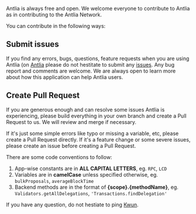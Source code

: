 Antlia is always free and open. We welcome everyone to contribute to Antlia as in contributing to the Antlia Network.

You can contribute in the following ways:

## Submit issues
If you find any errors, bugs, questions, feature requests when you are using Antlia (on [Antlia](http://ec2-3-15-152-52.us-east-2.compute.amazonaws.com:3000/) please do not hestitate to submit any [issues](https://github.com/). Any bug report and comments are welcome. We are always open to learn more about how this application can help Antlia users.

## Create Pull Request
If you are generous enough and can resolve some issues Antlia is experiencing, please build everything in your own branch and create a Pull Request to us. We will review and merge if necessary. 

If it's just some simple errors like typo or missing a variable, etc, please create a Pull Request directly. If it's a feature change or some severe issues, please create an issue before creating a Pull Request.

There are some code conventions to follow:

1. App-wise constants are in **ALL CAPITAL LETTERS**, eg. `RPC`, `LCD`
2. Variables are in **camelCase** unless specified otherwise, eg. `bulkProposals`, `averageBlockTime`
3. Backend methods are in the format of **{scope}.{methodName}**, eg. `Validators.getAllDelegations`, `'Transactions.findDelegation'`

If you have any question, do not hestiate to ping [Kwun](https://github.com/). 
